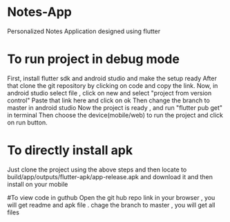 # Notes-App
Personalized Notes Application designed using flutter

# To run project in debug mode
First, install flutter sdk and android studio and make the setup ready
After that clone the git repository by clicking on code and copy the link.
Now, in android studio select file , click on new and select "project from version control"
Paste that link here and click on ok
Then change the branch to master in android studio
Now the project is ready , and run "flutter pub get" in terminal
Then choose the device(mobile/web) to run the project and click on run button.

# To directly install apk
Just clone the project using the above steps and then locate to build/app/outputs/flutter-apk/app-release.apk and download it and then install on your mobile


#To view code in guthub
Open the git hub repo link in your browser , you will get readme and apk file . 
chage the branch to master , you will get all files
